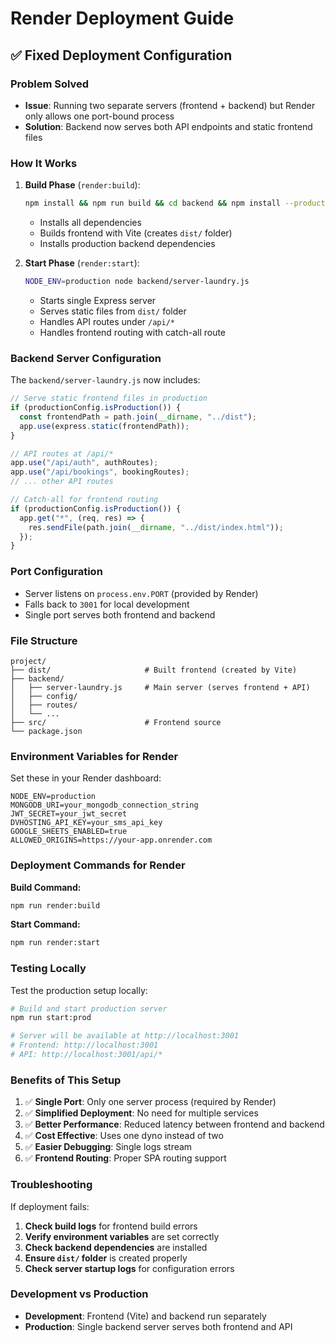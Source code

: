 # Render Deployment Guide

## ✅ Fixed Deployment Configuration

### Problem Solved

- **Issue**: Running two separate servers (frontend + backend) but Render only allows one port-bound process
- **Solution**: Backend now serves both API endpoints and static frontend files

### How It Works

1. **Build Phase** (`render:build`):

   ```bash
   npm install && npm run build && cd backend && npm install --production
   ```

   - Installs all dependencies
   - Builds frontend with Vite (creates `dist/` folder)
   - Installs production backend dependencies

2. **Start Phase** (`render:start`):
   ```bash
   NODE_ENV=production node backend/server-laundry.js
   ```

   - Starts single Express server
   - Serves static files from `dist/` folder
   - Handles API routes under `/api/*`
   - Handles frontend routing with catch-all route

### Backend Server Configuration

The `backend/server-laundry.js` now includes:

```javascript
// Serve static frontend files in production
if (productionConfig.isProduction()) {
  const frontendPath = path.join(__dirname, "../dist");
  app.use(express.static(frontendPath));
}

// API routes at /api/*
app.use("/api/auth", authRoutes);
app.use("/api/bookings", bookingRoutes);
// ... other API routes

// Catch-all for frontend routing
if (productionConfig.isProduction()) {
  app.get("*", (req, res) => {
    res.sendFile(path.join(__dirname, "../dist/index.html"));
  });
}
```

### Port Configuration

- Server listens on `process.env.PORT` (provided by Render)
- Falls back to `3001` for local development
- Single port serves both frontend and backend

### File Structure

```
project/
├── dist/                     # Built frontend (created by Vite)
├── backend/
│   ├── server-laundry.js     # Main server (serves frontend + API)
│   ├── config/
│   ├── routes/
│   └── ...
├── src/                      # Frontend source
└── package.json
```

### Environment Variables for Render

Set these in your Render dashboard:

```env
NODE_ENV=production
MONGODB_URI=your_mongodb_connection_string
JWT_SECRET=your_jwt_secret
DVHOSTING_API_KEY=your_sms_api_key
GOOGLE_SHEETS_ENABLED=true
ALLOWED_ORIGINS=https://your-app.onrender.com
```

### Deployment Commands for Render

**Build Command:**

```bash
npm run render:build
```

**Start Command:**

```bash
npm run render:start
```

### Testing Locally

Test the production setup locally:

```bash
# Build and start production server
npm run start:prod

# Server will be available at http://localhost:3001
# Frontend: http://localhost:3001
# API: http://localhost:3001/api/*
```

### Benefits of This Setup

1. ✅ **Single Port**: Only one server process (required by Render)
2. ✅ **Simplified Deployment**: No need for multiple services
3. ✅ **Better Performance**: Reduced latency between frontend and backend
4. ✅ **Cost Effective**: Uses one dyno instead of two
5. ✅ **Easier Debugging**: Single logs stream
6. ✅ **Frontend Routing**: Proper SPA routing support

### Troubleshooting

If deployment fails:

1. **Check build logs** for frontend build errors
2. **Verify environment variables** are set correctly
3. **Check backend dependencies** are installed
4. **Ensure `dist/` folder** is created properly
5. **Check server startup logs** for configuration errors

### Development vs Production

- **Development**: Frontend (Vite) and backend run separately
- **Production**: Single backend server serves both frontend and API
